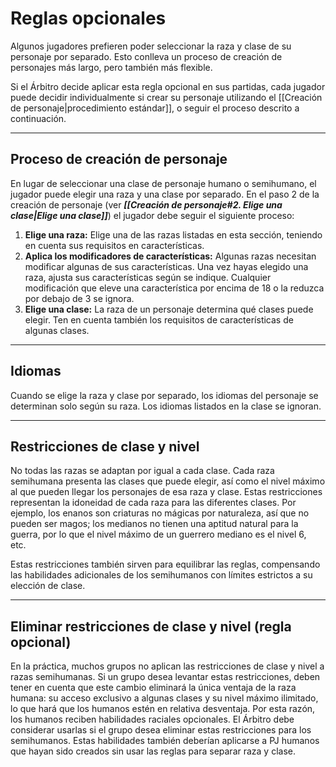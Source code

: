# Reglas opcionales

Algunos jugadores prefieren poder seleccionar la raza y clase de su personaje por separado. Esto conlleva un proceso de creación de personajes más largo, pero también más flexible. 

Si el Árbitro decide aplicar esta regla opcional en sus partidas, cada jugador puede decidir individualmente si crear su personaje utilizando el [[Creación de personaje|procedimiento estándar]], o seguir el proceso descrito a continuación. 

---
## Proceso de creación de personaje 

En lugar de seleccionar una clase de personaje humano o semihumano, el jugador puede elegir una raza y una clase por separado. En el paso 2 de la creación de personaje (ver **_[[Creación de personaje#2. Elige una clase|Elige una clase]]_**) el jugador debe seguir el siguiente proceso: 

1.  **Elige una raza:** Elige una de las razas listadas en esta sección, teniendo en cuenta sus requisitos en características. 
2.  **Aplica los modificadores de características:** Algunas razas necesitan modificar algunas de sus características. Una vez hayas elegido una raza, ajusta sus características según se indique. Cualquier modificación que eleve una característica por encima de 18 o la reduzca por debajo de 3 se ignora. 
3.  **Elige una clase:** La raza de un personaje determina qué clases puede elegir. Ten en cuenta también los requisitos de características de algunas clases. 

---
## Idiomas 

Cuando se elige la raza y clase por separado, los idiomas del personaje se determinan solo según su raza. Los idiomas listados en la clase se ignoran. 

---
## Restricciones de clase y nivel 

No todas las razas se adaptan por igual a cada clase. Cada raza semihumana presenta las clases que puede elegir, así como el nivel máximo al que pueden llegar los personajes de esa raza y clase. Estas restricciones representan la idoneidad de cada raza para las diferentes clases. Por ejemplo, los enanos son criaturas no mágicas por naturaleza, así que no pueden ser magos; los medianos no tienen una aptitud natural para la guerra, por lo que el nivel máximo de un guerrero mediano es el nivel 6, etc. 

Estas restricciones también sirven para equilibrar las reglas, compensando las habilidades adicionales de los semihumanos con límites estrictos a su elección de clase. 

---
## Eliminar restricciones de clase y nivel (regla opcional) 

En la práctica, muchos grupos no aplican las restricciones de clase y nivel a razas semihumanas. Si un grupo desea levantar estas restricciones, deben tener en cuenta que este cambio eliminará la única ventaja de la raza humana: su acceso exclusivo a algunas clases y su nivel máximo ilimitado, lo que hará que los humanos estén en relativa desventaja. Por esta razón, los humanos reciben habilidades raciales opcionales. El Árbitro debe considerar usarlas si el grupo desea eliminar estas restricciones para los semihumanos. Estas habilidades también deberían aplicarse a PJ humanos que hayan sido creados sin usar las reglas para separar raza y clase.